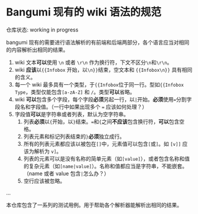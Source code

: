 # Bangumi 现有的 wiki 语法的规范

仓库状态: working in progress

bangumi 现有的需要进行语法解析的有前端和后端两部分，各个语言应当对相同的内容解析出相同的结果。

1. wiki 文本**可以**使用 `\n` 或者 `\r\n` 作为换行符，下文不区分`\n`和`\r\n`。
2. wiki **应该**以`{{Infobox` 开始，以`\n}}`结束，空文本和 `{{Infobox\n}}` 具有相同的含义。
3. 每一个 wiki 最多具有一个类型，于`{{Infobox`位于同一行。型如`{{Infobox Type`，类型仅能包含`[a-zA-Z]` 和 `/`。类型**可以**省略。
4. wiki **可以**包含多个字段，每个字段**必须**另起一行，以`|`开始。**必须**使用`=`分割字段名和字段值。（一行中如果出现多个 `=` 应该如何处理？）
5. 字段值**可以**是字符串或者列表，默认为空字符串。
   1. 列表**必须**以`{`开始，以`}`结束。`=`和`{`之间**不应该**包含换行符，**可以**包含空格。
   2. 列表元素和标记列表结束的`}`**必须**独立成行。
   3. 所有的列表元素都应该以被包在`[]`中，元素值可以包含`[`或`]`。如 `[v]]` 应该为解析为 `v]`。
   4. 列表的元素可以是没有名称的简单元素（如`[value]`），或者包含名称和值的复杂元素（如`[name|value]`）。名称和值都应当是字符串，不能嵌套。（name 或者 value 包含`|`怎么办？）
   5. 空行应该被忽略。

...

本仓库包含了一系列的测试用例。用于帮助各个解析器能解析出相同的结果。
